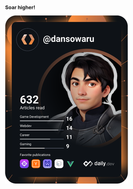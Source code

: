 ### Soar higher!

<a href="https://app.daily.dev/DailyDevTips"><img src="https://github.com/DanSowaru/DanSowaru/blob/master/devcard.svg" width="400" alt="Dan Sowaru's Dev Card"/></a>

<!--
**DanSowaru/DanSowaru** is a ✨ _special_ ✨ repository because its `README.md` (this file) appears on your GitHub profile.

Here are some ideas to get you started:

- 🔭 I’m currently working on ...
- 🌱 I’m currently learning ...
- 👯 I’m looking to collaborate on ...
- 🤔 I’m looking for help with ...
- 💬 Ask me about ...
- 📫 How to reach me: ...
- 😄 Pronouns: ...
- ⚡ Fun fact: ...
-->
